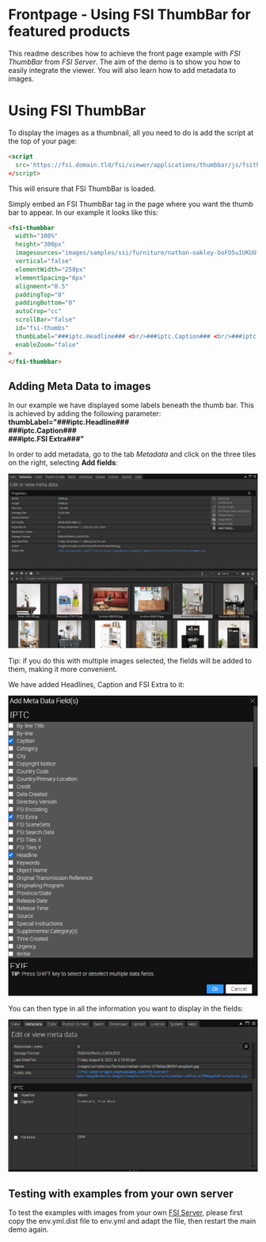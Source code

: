 # Frontpage - Using FSI ThumbBar for featured products

This readme describes how to achieve the front page example with _FSI ThumbBar_ from _FSI Server_.
The aim of the demo is to show you how to easily integrate the viewer.
You will also learn how to add metadata to images.

# Using FSI ThumbBar

To display the images as a thumbnail, all you need to do is add the script
at the top of your page:

```html
<script
  src='https://fsi.domain.tld/fsi/viewer/applications/thumbbar/js/fsithumbbar.js'
</script>
```

This will ensure that FSI ThumbBar is loaded.

Simply embed an FSI ThumbBar tag in the page where you want the thumb bar to appear.
In our example it looks like this:

```html
<fsi-thumbbar
  width="100%"
  height="300px"
  imagesources="images/samples/ssi/furniture/nathan-oakley-boFO5uIUKUU-unsplash.jpg, images/samples/ssi/furniture/nathan-oakley-CYfb0qyQ6WM-unsplash.jpg, 	images/samples/ssi/furniture/nathan-oakley-kfIN3cGA5xE-unsplash.jpg, 	images/samples/ssi/furniture/nathan-oakley-OngbrOmqtzc-unsplash.jpg, 	images/samples/ssi/furniture/nathan-oakley-ReWaWXpLnP8-unsplash.jpg, images/samples/ssi/furniture/nathan-oakley-S_jZAOH1Zwg-unsplash.jpg"
  vertical="false"
  elementWidth="250px"
  elementSpacing="6px"
  alignment="0.5"
  paddingTop="0"
  paddingBottom="0"
  autoCrop="cc"
  scrollBar="false"
  id="fsi-thumbs"
  thumbLabel="###iptc.Headline### <br/>###iptc.Caption### <br/>###iptc.FSI Extra###"
  enableZoom="false"
>
</fsi-thumbbar>
```

## Adding Meta Data to images

In our example we have displayed some labels beneath the thumb bar.
This is achieved by adding the following parameter: **thumbLabel="###iptc.Headline### <br/>###iptc.Caption### <br/>###iptc.FSI Extra###"**

In order to add metadata, go to the tab _Metadata_ and click on the three tiles on the right, selecting **Add fields**:

![Config Image](readme-thumb-3.png)

Tip: if you do this with multiple images selected, the fields will be added to them, making it more convenient.

We have added Headlines, Caption and FSI Extra to it:

![Config Image](readme-thumb-4.png)

You can then type in all the information you want to display in the fields:

![Config Image](readme-thumb-5.png)

## Testing with examples from your own server

To test the examples with images from your own [FSI Server](https://www.neptunelabs.com/fsi-server/), please first copy the env.yml.dist file to env.yml and adapt the file, then restart the main demo again.
